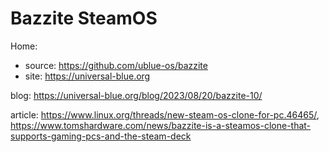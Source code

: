 # Bazzite SteamOS
Home:
- source: https://github.com/ublue-os/bazzite
- site: https://universal-blue.org

blog:
https://universal-blue.org/blog/2023/08/20/bazzite-10/

article:
https://www.linux.org/threads/new-steam-os-clone-for-pc.46465/, https://www.tomshardware.com/news/bazzite-is-a-steamos-clone-that-supports-gaming-pcs-and-the-steam-deck
